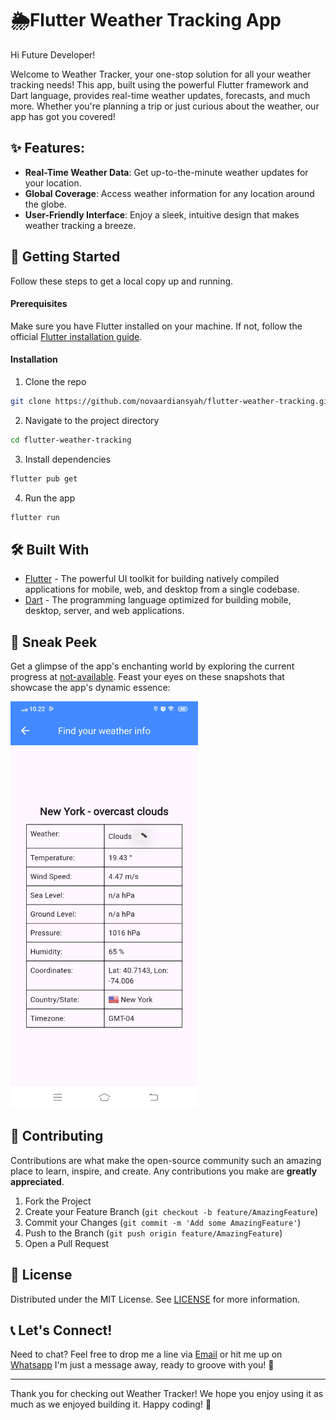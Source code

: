 # 🌦️Flutter Weather Tracking App

Hi Future Developer!

Welcome to Weather Tracker, your one-stop solution for all your weather tracking needs! This app, built using the powerful Flutter framework and Dart language, provides real-time weather updates, forecasts, and much more. Whether you're planning a trip or just curious about the weather, our app has got you covered!

## ✨ Features:

- **Real-Time Weather Data**: Get up-to-the-minute weather updates for your location.
- **Global Coverage**: Access weather information for any location around the globe.
- **User-Friendly Interface**: Enjoy a sleek, intuitive design that makes weather tracking a breeze.

## 🚀 Getting Started

Follow these steps to get a local copy up and running.

#### Prerequisites

Make sure you have Flutter installed on your machine. If not, follow the official [Flutter installation guide](https://docs.flutter.dev/get-started/install).

#### Installation

1. Clone the repo 
```sh 
git clone https://github.com/novaardiansyah/flutter-weather-tracking.git
```
2. Navigate to the project directory
```sh 
cd flutter-weather-tracking
```
3. Install dependencies
```sh
flutter pub get
```
4. Run the app
```sh
flutter run
```

## 🛠️ Built With

- [Flutter](https://flutter.dev/) - The powerful UI toolkit for building natively compiled applications for mobile, web, and desktop from a single codebase.
- [Dart](https://dart.dev/) - The programming language optimized for building mobile, desktop, server, and web applications.
## 🌟 Sneak Peek 

Get a glimpse of the app's enchanting world by exploring the current progress at [not-available](). Feast your eyes on these snapshots that showcase the app's dynamic essence:

<div style="margin-bottom: 5px">
  <img src="public/capture/image-1.jpg" alt="image-1" style="width: 300px; margin-right: 10px" />
</div>

## 🤝 Contributing

Contributions are what make the open-source community such an amazing place to learn, inspire, and create. Any contributions you make are **greatly appreciated**.

1. Fork the Project
2. Create your Feature Branch (`git checkout -b feature/AmazingFeature`)
3. Commit your Changes (`git commit -m 'Add some AmazingFeature'`)
4. Push to the Branch (`git push origin feature/AmazingFeature`)
5. Open a Pull Request

## 📝 License

Distributed under the MIT License. See [LICENSE](https://github.com/novaardiansyah/flutter-weather-tracking/blob/main/LICENSE) for more information.

## 📞 Let's Connect!

Need to chat? Feel free to drop me a line via [Email](mailto:novaardiansyah78@gmail.com) or hit me up on  [Whatsapp](https://wa.me/6289506668480?text=Hi%20Nova,%20I%20have%20a%20question%20about%20your%20project:%20https://github.com/novaardiansyah/flutter-weather-tracking/) I'm just a message away, ready to groove with you! 📩

---

Thank you for checking out Weather Tracker! We hope you enjoy using it as much as we enjoyed building it. Happy coding! 🚀